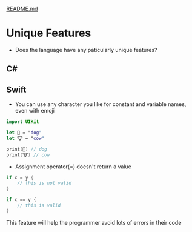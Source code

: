 [README.md](../README.md)

# Unique Features
* Does the language have any paticularly unique features?



## C#


## Swift
* You can use any character you like for constant and variable names, even with emoji

[embedmd]:# (../code/Swift/unique.playground/Contents.swift Swift)
```Swift
import UIKit

let 🐶 = "dog"
let 🐮 = "cow"

print(🐶) // dog
print(🐮) // cow
```



* Assignment operator(=) doesn't return a value
```Swift
if x = y {
    // this is not valid
}

if x == y {
    // this is valid
}
```
This feature will help the programmer avoid lots of errors in their code
